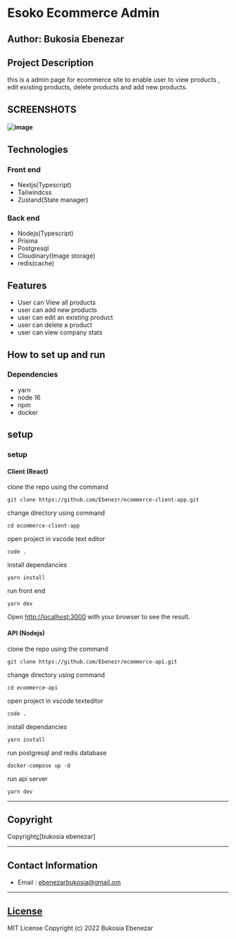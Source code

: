 # Esoko Ecommerce Admin

## Author: Bukosia Ebenezar
## Project Description

this is a admin page for ecommerce site to enable user to view products , edit existing products, delete products and add new products.


## SCREENSHOTS

#### ![image](https://user-images.githubusercontent.com/37300065/222905573-ed5f94bd-0d1e-47a6-8afe-4a349de5db0a.png)


## Technologies
### Front end
* Nextjs(Typescript)
* Tailwindcss
* Zustand(State manager)

### Back end

* Nodejs(Typescript)
* Prisma
* Postgresql
* Cloudinary(Image storage)
* redis(cache)


## Features
- User can View all products
- user can add new products
- user can edit an existing product
- user can delete a product
- user can view company stats
## How to set up and run

### Dependencies

- yarn
- node 16
- npm
- docker

## setup

### setup

#### Client (React)

clone the repo using the command

```shell
git clone https://github.com/Ebenezr/ecommerce-client-app.git
```

change directory using command

```shell
cd ecommerce-client-app
```

open project in vscode text editor

```shell
code .
```

install dependancies

```shell
yarn install
```

run front end

```shell
yarn dev
```

Open [http://localhost:3000](http://localhost:3000) with your browser to see the result.


#### API (Nodejs)

clone the repo using the command

```shell
git clone https://github.com/Ebenezr/ecommerce-api.git
```

change directory using command

```shell
cd ecommerce-api
```

open project in vscode texteditor

```shell
code .
```

install dependancies

```shell
yarn install
```

run postgresql and redis database

```shell
docker-compose up -d
```
run api server

```shell
yarn dev
```

---

## Copyright

Copyright[c](2023)[bukosia ebenezar]

---

## Contact Information

* Email : ebenezarbukosia@gmail.om

---

## [License](LICENSE)

MIT License
Copyright (c) 2022 Bukosia Ebenezar

